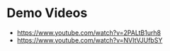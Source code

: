 
# Demo Videos 
- https://www.youtube.com/watch?v=2PALtB1urh8
- https://www.youtube.com/watch?v=NVItVJUfbSY
